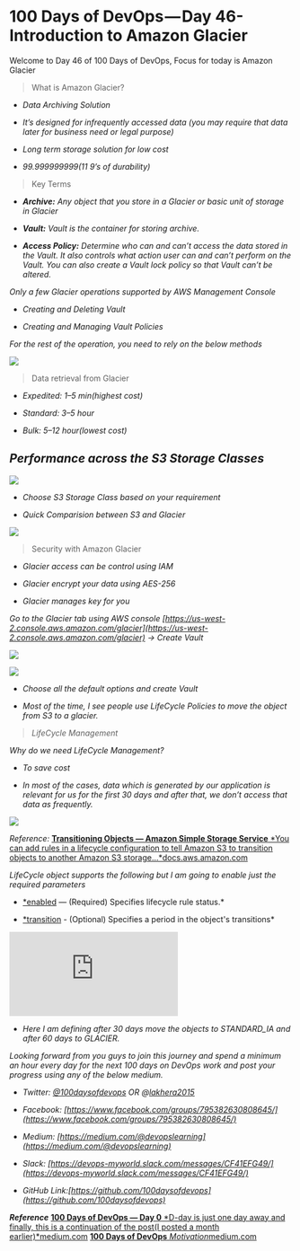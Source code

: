 
# 100 Days of DevOps — Day 46-Introduction to Amazon Glacier

Welcome to Day 46 of 100 Days of DevOps, Focus for today is Amazon Glacier
> What is Amazon Glacier?

* *Data Archiving Solution*

* *It’s designed for infrequently accessed data (you may require that data later for business need or legal purpose)*

* *Long term storage solution for low cost*

* *99.999999999(11 9’s of durability)*
> Key Terms

* ***Archive:** Any object that you store in a Glacier or basic unit of storage in Glacier*

* ***Vault:** Vault is the container for storing archive.*

* ***Access Policy:** Determine who can and can’t access the data stored in the Vault. It also controls what action user can and can’t perform on the Vault. You can also create a Vault lock policy so that Vault can’t be altered.*

*Only a few Glacier operations supported by AWS Management Console*

* *Creating and Deleting Vault*

* *Creating and Managing Vault Policies*

*For the rest of the operation, you need to rely on the below methods*

![](https://cdn-images-1.medium.com/max/5156/1*g0bvbV6EPzt3Q-aV4LARIQ.png)
> Data retrieval from Glacier

* *Expedited: 1–5 min(highest cost)*

* *Standard: 3–5 hour*

* *Bulk: 5–12 hour(lowest cost)*

## *Performance across the S3 Storage Classes*

![](https://cdn-images-1.medium.com/max/3236/1*wnihbIpkEPZORrqy1aZ2gQ.png)

* *Choose S3 Storage Class based on your requirement*

* *Quick Comparision between S3 and Glacier*

![](https://cdn-images-1.medium.com/max/4784/1*KD3cYVrGQ0bEeIyhQXiBdA.png)
> Security with Amazon Glacier

* *Glacier access can be control using IAM*

* *Glacier encrypt your data using AES-256*

* *Glacier manages key for you*

*Go to the Glacier tab using AWS console [https://us-west-2.console.aws.amazon.com/glacier](https://us-west-2.console.aws.amazon.com/glacier) → Create Vault*

![](https://cdn-images-1.medium.com/max/4316/1*cd4MjlujNSxIaqHoaiKCJg.png)

![](https://cdn-images-1.medium.com/max/2900/1*L1JMs7b3sGXve3_Mi8W4BQ.png)

* *Choose all the default options and create Vault*

* *Most of the time, I see people use LifeCycle Policies to move the object from S3 to a glacier.*
> *LifeCycle Management*

*Why do we need LifeCycle Management?*

* *To save cost*

* *In most of the cases, data which is generated by our application is relevant for us for the first 30 days and after that, we don’t access that data as frequently.*

![](https://cdn-images-1.medium.com/max/2572/1*6Nqp0JmKYYINshPmlMLn6w.png)

*Reference:*
[**Transitioning Objects — Amazon Simple Storage Service**
*You can add rules in a lifecycle configuration to tell Amazon S3 to transition objects to another Amazon S3 storage…*docs.aws.amazon.com](https://docs.aws.amazon.com/AmazonS3/latest/dev/lifecycle-transition-general-considerations.html)

*LifeCycle object supports the following but I am going to enable just the required parameters*

* [*enabled](https://www.terraform.io/docs/providers/aws/r/s3_bucket.html#enabled-1) — (Required) Specifies lifecycle rule status.*

* [*transition](https://www.terraform.io/docs/providers/aws/r/s3_bucket.html#transition) - (Optional) Specifies a period in the object's transitions*

<iframe src="https://medium.com/media/4ce3395c61d4e09a10a6d5364353ffc4" frameborder=0></iframe>

* *Here I am defining after 30 days move the objects to STANDARD_IA and after 60 days to GLACIER.*

*Looking forward from you guys to join this journey and spend a minimum an hour every day for the next 100 days on DevOps work and post your progress using any of the below medium.*

* *Twitter: [@100daysofdevops](http://twitter.com/100daysofdevops) OR @[lakhera2015](https://twitter.com/lakhera2015)*

* *Facebook: [https://www.facebook.com/groups/795382630808645/](https://www.facebook.com/groups/795382630808645/)*

* *Medium: [https://medium.com/@devopslearning](https://medium.com/@devopslearning)*

* *Slack: [https://devops-myworld.slack.com/messages/CF41EFG49/](https://devops-myworld.slack.com/messages/CF41EFG49/)*

* *GitHub Link:[https://github.com/100daysofdevops](https://github.com/100daysofdevops)*

***Reference***
[**100 Days of DevOps — Day 0**
*D-day is just one day away and finally, this is a continuation of the post(I posted a month earlier)*medium.com](https://medium.com/@devopslearning/100-days-of-devops-day-0-4f2c9750542d)
[**100 Days of DevOps**
*Motivation*medium.com](https://medium.com/@devopslearning/100-days-of-devops-81faf13bf772)
